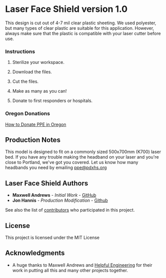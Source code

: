 # Laser Face Shield version 1.0

This design is cut out of 4-7 mil clear plastic sheeting. We used polyester, but many types of clear plastic are suitable for this application. However, always make sure that the plastic is compatible with your laser cutter before use.

### Instructions

1. Sterilize your workspace.

2. Download the files.

3. Cut the files.

4. Make as many as you can!

5. Donate to first responders or hospitals. 

### Oregon Donations

[How to Donate PPE in Oregon](https://www.myoregon.gov/2020/03/19/medical-professionals-asked-to-donate-surplus-ppe)

## Production Notes 

This model is designed to fit on a commonly sized 500x700mm (K700) laser bed. If you have any trouble making the headband on your laser and you're close to Portland, we've got you covered. Let us know how many headbands you need by emailing ppe@pdxhs.org

## Laser Face Shield Authors

* **Maxwell Andrews** - *Initial Work* - [GitHub](https://github.com/madmaxbr5)
* **Jon Hannis** - *Production Modification* - [Github](https://github.com/jonhannis)

See also the list of [contributors](https://github.com/your/project/contributors) who participated in this project.

## License

This project is licensed under the MIT License

## Acknowledgments

* A huge thanks to Maxwell Andrews and [Helpful Engineering](https://helpfulengineering.org) for their work in putting all this and many other projects together.
